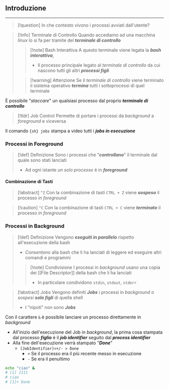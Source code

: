 ## Introduzione
---
>[!question] In che contesto vivono i processi avviati dall'utente?

>[!info] Terminale di Controllo
>Quando accediamo ad una macchina *linux* lo si fa per tramite del ***terminale di controllo***
>>[!note] Bash Interattiva
>>A questo terminale viene legata la ***bash interattiva***,
>>- Il processo principale legato al *terminale di controllo* da cui nascono tutti gli altri ***processi figli***
>
>>[!warning] Attenzione
>>Se il *terminale di controllo* viene terminato il sistema operativo ***termina*** tutti i sottoprocessi di quel terminale

È possibile "*staccare*" un qualsiasi processo dal proprio ***terminale di controllo***

>[!tldr] Job Control
>Permette di portare i processi da *background* a *foreground* e viceversa

Il comando `{sh} jobs` stampa a video tutti i ***jobs in esecuzione*** 
### Processi in Foreground
>[!def] Definizione
>Sono i processi che "***controllano***" il terminale dal quale sono stati lanciati
>- Ad ogni istante *un solo processo* è in ***foreground***

#### Combinazione di Tasti
>[!abstract] `^Z`
>Con la combinazione di tasti `CTRL + Z` viene ***sospeso*** il processo in *foreground*

>[!caution] `^C`
>Con la combinazione di tasti `CTRL + C` viene ***terminato*** il processo in *foreground*


### Processi in Background
>[!def] Definizione
>Vengono ***eseguiti in parallelo*** rispetto all'esecuzione della bash
>- *Consentono* alla bash che li ha lanciati di leggere ed eseguire altri comandi e programmi
>
>>[!note] Condivisione
>>I processi in *background* usano una copia dei [[File Descriptor]] della bash che li ha lanciati
>>- In particolare condividono `stdin`, `stdout`, `stderr`

>[!abstract] Jobs
>Vengono definiti ***Jobs*** i processi in *background* o *sospesi* ***solo figli*** di quella shell
>- I "nipoti" non sono ***Jobs***

Con il carattere `&` è possibile lanciare un processo direttamente in *background*
- All'inizio dell'esecuzione del Job in *background*, la prima cosa stampata dal processo ***figlio*** è il ***job identifier*** seguito dal ***process identifier***
- Alla fine dell'esecuzione verrà stampato "***Done***"
	- `[JobIdentifier]<+/- > Done`
		- `+` Se il processo era il più recente messo in esecuzione
		- `-` Se era il penultimo

```sh title:Esempio
echo "ciao" &
# [1] 1111
# ciao
# [1]+ Done
```

